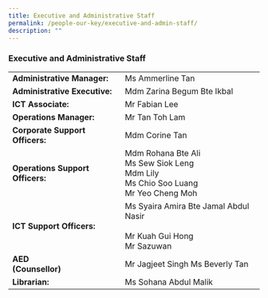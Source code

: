 ```yaml
---
title: Executive and Administrative Staff
permalink: /people-our-key/executive-and-admin-staff/
description: ""
---
```

### Executive and Administrative Staff

|  	|  	|
|---	|---	|
| **Administrative Manager:** 	| Ms Ammerline Tan 	|
| **Administrative Executive:** 	| Mdm Zarina Begum Bte Ikbal 	|
| **ICT Associate: <br>** 	| Mr Fabian Lee  	|
| **Operations Manager:<br>** 	| Mr Tan Toh Lam 	|
| **Corporate Support Officers:** 	| Mdm Corine Tan 	|
| **Operations Support Officers:<br>** 	| Mdm Rohana Bte Ali <br>Ms Sew Siok Leng <br>Mdm Lily <br>Ms Chio Soo Luang <br>Mr Yeo Cheng Moh 	|
| **ICT Support Officers:<br>** 	| Ms Syaira Amira Bte Jamal Abdul Nasir <br><br>Mr Kuah Gui Hong<br>Mr Sazuwan 	|
| **AED <br>(Counsellor)** 	| Mr Jagjeet Singh Ms Beverly Tan 	|
| **Librarian:** 	| Ms Sohana Abdul Malik 	|

